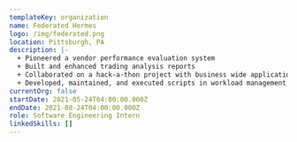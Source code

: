 ```yaml
---
templateKey: organization
name: Federated Hermes
logo: /img/federated.png
location: Pittsburgh, PA
description: |-
  + Pioneered a vendor performance evaluation system
  + Built and enhanced trading analysis reports
  + Collaborated on a hack-a-thon project with business wide application
  + Developed, maintained, and executed scripts in workload management software
currentOrg: false
startDate: 2021-05-24T04:00:00.000Z
endDate: 2021-08-24T04:00:00.000Z
role: Software Engineering Intern
linkedSkills: []
---
```

